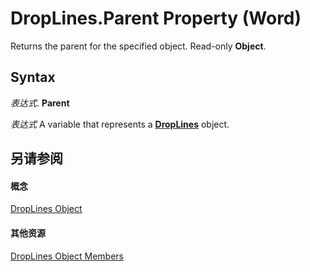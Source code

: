 
# DropLines.Parent Property (Word)

Returns the parent for the specified object. Read-only  **Object**.


## Syntax

 _表达式_. **Parent**

 _表达式_ A variable that represents a **[DropLines](4691b002-8512-7cd3-5a20-561232e18d88.md)** object.


## 另请参阅


#### 概念


[DropLines Object](4691b002-8512-7cd3-5a20-561232e18d88.md)
#### 其他资源


[DropLines Object Members](http://msdn.microsoft.com/library/6b4abd0e-e7a8-1757-fe3d-f494ef5c49d6%28Office.15%29.aspx)